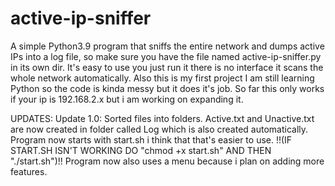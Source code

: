 # active-ip-sniffer
A simple Python3.9 program that sniffs the entire network and dumps active IPs into a log file, so make sure you have the file named active-ip-sniffer.py in its own dir.
It's easy to use you just run it there is no interface it scans the whole network automatically.
Also this is my first project I am still learning Python so the code is kinda messy but it does it's job.
So far this only works if your ip is 192.168.2.x but i am working on expanding it.


UPDATES:
Update 1.0:
  Sorted files into folders.
  Active.txt and Unactive.txt are now created in folder called Log which is also created automatically.
  Program now starts with start.sh i think that that's easier to use. !!(IF START.SH ISN'T WORKING DO "chmod +x start.sh" AND THEN "./start.sh")!!
  Program now also uses a menu because i plan on adding more features.
